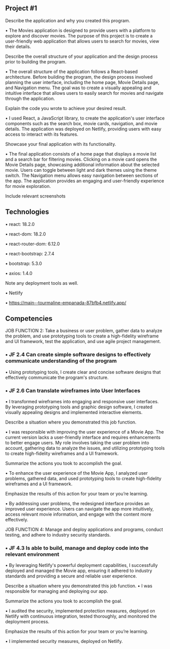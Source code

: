 ## Project #1


Describe the application and why you created this program.

   • The Movies application is designed to provide users with a platform to explore and discover movies. The purpose of this project is to create a user-friendly web application that allows users to search for movies, view their details.

Describe the overall structure of your application and the design process prior to building the program.

   • The overall structure of the application follows a React-based architecture. Before building the program, the design process involved planning the user interface, including the home page, Movie Details page, and Navigation menu. The goal was to create a visually appealing and intuitive interface that allows users to easily search for movies and navigate through the application.

Explain the code you wrote to achieve your desired result.

   • I used React, a JavaScript library, to create the application's user interface components such as the search box, movie cards, navigation, and movie details. The application was deployed on Netlify, providing users with easy access to interact with its features.

Showcase your final application with its functionality.

   • The final application consists of a home page that displays a movie list and a search bar for filtering movies. Clicking on a movie card opens the Movie Details page, showcasing additional information about the selected movie. Users can toggle between light and dark themes using the theme switch. The Navigation menu allows easy navigation between sections of the app. The application provides an engaging and user-friendly experience for movie exploration.

Include relevant screenshots

## Technologies

   • react: 18.2.0

   • react-dom: 18.2.0

   • react-router-dom: 6.12.0

   • react-bootstrap: 2.7.4

   • bootstrap: 5.3.0

   • axios: 1.4.0

Note any deployment tools as well.

   • Netlify

   • https://main--tourmaline-empanada-87bfb4.netlify.app/

## Competencies

JOB FUNCTION 2: Take a business or user problem,
gather data to analyze the problem, and use prototyping tools to
create a high-fidelity wireframe and UI framework, test the
application, and use agile project management.

 ### • JF 2.4 Can create simple software designs to effectively communicate understanding of the program

   • Using prototyping tools, I create clear and concise software designs that effectively communicate the program's structure.
### • JF 2.6 Can translate wireframes into User Interfaces

   • I transformed wireframes into engaging and responsive user interfaces. By leveraging prototyping tools 
         and graphic design software, I created visually appealing designs and implemented interactive elements.

Describe a situation where you demonstrated this job function.

   • I was responsible with improving the user experience of a Movie App. The current version lacks a user-friendly interface and requires enhancements to better engage users. My role involves taking the user problem into account, gathering data to analyze the issues, and utilizing prototyping tools to create high-fidelity wireframes and a UI framework.

Summarize the actions you took to accomplish the goal.

   • To enhance the user experience of the Movie App, I analyzed user problems, gathered data, and used prototyping tools to create high-fidelity wireframes and a UI framework.

Emphasize the results of this action for your team or you’re learning.

   • By addressing user problems, the redesigned interface provides an improved user experience. Users can navigate the app more intuitively, access relevant movie information, and engage with the content more effectively.

JOB FUNCTION 4: Manage and deploy applications and programs, conduct testing, and adhere to industry security standards.

 ### • JF 4.3 Is able to build, manage and deploy code into the relevant environment

   • By leveraging Netlify's powerful deployment capabilities, I successfully deployed and managed the Movie app, ensuring it adhered to industry standards and providing a secure and reliable user experience.

Describe a situation where you demonstrated this job function.
    • I was responsible for managing and deploying our app.

Summarize the actions you took to accomplish the goal.

   • I audited the security, implemented protection measures, deployed on Netlify with continuous integration, tested thoroughly, and monitored the deployment process.

Emphasize the results of this action for your team or you’re learning.

   • I implemented security measures, deployed on Netlify.
